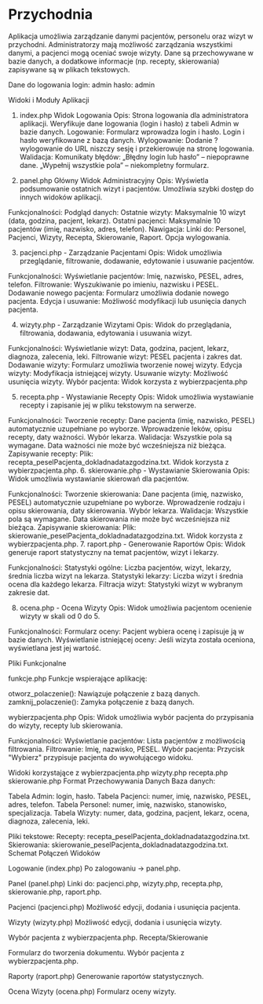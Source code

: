 # Przychodnia
Aplikacja umożliwia zarządzanie danymi pacjentów, personelu oraz wizyt w przychodni. Administratorzy mają możliwość zarządzania wszystkimi danymi, a pacjenci mogą oceniać swoje wizyty. Dane są przechowywane w bazie danych, a dodatkowe informacje (np. recepty, skierowania) zapisywane są w plikach tekstowych.

Dane do logowania login: admin hasło: admin

Widoki i Moduły Aplikacji

1. index.php  Widok Logowania
Opis:
Strona logowania dla administratora aplikacji.
Weryfikuje dane logowania (login i hasło) z tabeli Admin w bazie danych.
Logowanie:
Formularz wprowadza login i hasło.
Login i hasło weryfikowane z bazą danych.
Wylogowanie:
Dodanie ?wylogowanie do URL niszczy sesję i przekierowuje na stronę logowania.
Walidacja:
Komunikaty błędów:
„Błędny login lub hasło” – niepoprawne dane.
„Wypełnij wszystkie pola” – niekompletny formularz.

2. panel.php  Główny Widok Administracyjny
Opis:
Wyświetla podsumowanie ostatnich wizyt i pacjentów.
Umożliwia szybki dostęp do innych widoków aplikacji.

Funkcjonalności:
Podgląd danych:
Ostatnie wizyty: Maksymalnie 10 wizyt (data, godzina, pacjent, lekarz).
Ostatni pacjenci: Maksymalnie 10 pacjentów (imię, nazwisko, adres, telefon).
Nawigacja:
Linki do: Personel, Pacjenci, Wizyty, Recepta, Skierowanie, Raport.
Opcja wylogowania.

3. pacjenci.php - Zarządzanie Pacjentami
Opis:
Widok umożliwia przeglądanie, filtrowanie, dodawanie, edytowanie i usuwanie pacjentów.

Funkcjonalności:
Wyświetlanie pacjentów: Imię, nazwisko, PESEL, adres, telefon.
Filtrowanie: Wyszukiwanie po imieniu, nazwisku i PESEL.
Dodawanie nowego pacjenta: Formularz umożliwia dodanie nowego pacjenta.
Edycja i usuwanie: Możliwość modyfikacji lub usunięcia danych pacjenta.

4. wizyty.php - Zarządzanie Wizytami
Opis:
Widok do przeglądania, filtrowania, dodawania, edytowania i usuwania wizyt.

Funkcjonalności:
Wyświetlanie wizyt: Data, godzina, pacjent, lekarz, diagnoza, zalecenia, leki.
Filtrowanie wizyt: PESEL pacjenta i zakres dat.
Dodawanie wizyty: Formularz umożliwia tworzenie nowej wizyty.
Edycja wizyty: Modyfikacja istniejącej wizyty.
Usuwanie wizyty: Możliwość usunięcia wizyty.
Wybór pacjenta: Widok korzysta z wybierzpacjenta.php

5. recepta.php - Wystawianie Recepty
Opis:
Widok umożliwia wystawianie recepty i zapisanie jej w pliku tekstowym na serwerze.

Funkcjonalności:
Tworzenie recepty:
Dane pacjenta (imię, nazwisko, PESEL) automatycznie uzupełniane po wyborze.
Wprowadzenie leków, opisu recepty, daty ważności.
Wybór lekarza.
Walidacja:
Wszystkie pola są wymagane.
Data ważności nie może być wcześniejsza niż bieżąca.
Zapisywanie recepty:
Plik: recepta_peselPacjenta_dokladnadatazgodzina.txt.
Widok korzysta z wybierzpacjenta.php.
6. skierowanie.php - Wystawianie Skierowania
Opis:
Widok umożliwia wystawianie skierowań dla pacjentów.

Funkcjonalności:
Tworzenie skierowania:
Dane pacjenta (imię, nazwisko, PESEL) automatycznie uzupełniane po wyborze.
Wprowadzenie rodzaju i opisu skierowania, daty skierowania.
Wybór lekarza.
Walidacja:
Wszystkie pola są wymagane.
Data skierowania nie może być wcześniejsza niż bieżąca.
Zapisywanie skierowania:
Plik: skierowanie_peselPacjenta_dokladnadatazgodzina.txt.
Widok korzysta z wybierzpacjenta.php.
7. raport.php - Generowanie Raportów
Opis:
Widok generuje raport statystyczny na temat pacjentów, wizyt i lekarzy.

Funkcjonalności:
Statystyki ogólne: Liczba pacjentów, wizyt, lekarzy, średnia liczba wizyt na lekarza.
Statystyki lekarzy: Liczba wizyt i średnia ocena dla każdego lekarza.
Filtracja wizyt: Statystyki wizyt w wybranym zakresie dat.

8. ocena.php - Ocena Wizyty
Opis:
Widok umożliwia pacjentom ocenienie wizyty w skali od 0 do 5.

Funkcjonalności:
Formularz oceny:
Pacjent wybiera ocenę i zapisuje ją w bazie danych.
Wyświetlanie istniejącej oceny:
Jeśli wizyta została oceniona, wyświetlana jest jej wartość.


Pliki Funkcjonalne

funkcje.php
Funkcje wspierające aplikację:

otworz_polaczenie(): Nawiązuje połączenie z bazą danych.
zamknij_polaczenie(): Zamyka połączenie z bazą danych.

wybierzpacjenta.php
Opis:
Widok umożliwia wybór pacjenta do przypisania do wizyty, recepty lub skierowania.

Funkcjonalności:
Wyświetlanie pacjentów: Lista pacjentów z możliwością filtrowania.
Filtrowanie: Imię, nazwisko, PESEL.
Wybór pacjenta: Przycisk "Wybierz" przypisuje pacjenta do wywołującego widoku.

Widoki korzystające z wybierzpacjenta.php
wizyty.php
recepta.php
skierowanie.php
Format Przechowywania Danych
Baza danych:

Tabela Admin: login, hasło.
Tabela Pacjenci: numer, imię, nazwisko, PESEL, adres, telefon.
Tabela Personel: numer, imię, nazwisko, stanowisko, specjalizacja.
Tabela Wizyty: numer, data, godzina, pacjent, lekarz, ocena, diagnoza, zalecenia, leki.

Pliki tekstowe:
Recepty: recepta_peselPacjenta_dokladnadatazgodzina.txt.
Skierowania: skierowanie_peselPacjenta_dokladnadatazgodzina.txt.
Schemat Połączeń Widoków

Logowanie (index.php)
Po zalogowaniu → panel.php.

Panel (panel.php)
Linki do: pacjenci.php, wizyty.php, recepta.php, skierowanie.php, raport.php.

Pacjenci (pacjenci.php)
Możliwość edycji, dodania i usunięcia pacjenta.

Wizyty (wizyty.php)
Możliwość edycji, dodania i usunięcia wizyty.

Wybór pacjenta z wybierzpacjenta.php.
Recepta/Skierowanie

Formularz do tworzenia dokumentu.
Wybór pacjenta z wybierzpacjenta.php.

Raporty (raport.php)
Generowanie raportów statystycznych.

Ocena Wizyty (ocena.php)
Formularz oceny wizyty.
